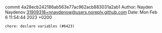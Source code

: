 commit 4a28ecb242186ab563e77ac962acb883031a2ab1
Author: Nayden Naydenov <31909318+nnaydenow@users.noreply.github.com>
Date:   Mon Feb 6 11:54:44 2023 +0200

    chore: declare variables (#6423)
